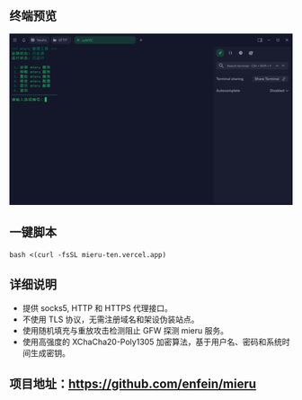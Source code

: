 ## 终端预览

![preview](image.png)


## 一键脚本
```
bash <(curl -fsSL mieru-ten.vercel.app)
```
## 详细说明
- 提供 socks5, HTTP 和 HTTPS 代理接口。
- 不使用 TLS 协议，无需注册域名和架设伪装站点。
- 使用随机填充与重放攻击检测阻止 GFW 探测 mieru 服务。
- 使用高强度的 XChaCha20-Poly1305 加密算法，基于用户名、密码和系统时间生成密钥。

## 项目地址：https://github.com/enfein/mieru
